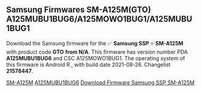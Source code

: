 <h2>Samsung Firmwares SM-A125M(GTO) A125MUBU1BUG6/A125MOWO1BUG1/A125MUBU1BUG1</h2>
Download the Samsung firmware for the ✅ <strong>Samsung SSP </strong> ⭐ <strong>SM-A125M</strong> with product code <strong>GTO</strong> <strong> from N/A</strong>. This firmware has version number PDA <strong>A125MUBU1BUG6</strong> and CSC A125MOWO1BUG1. The operating system of this firmware is Android R , with build date 2021-08-26. Changelist <strong>21578447</strong>.


[SM-A125M](https://samfirm.shop/samsung/model/SM-A125M)
[A125MUBU1BUG6](https://samfirm.shop/samsung/pda/A125MUBU1BUG6)
[Download Firmware Samsung SSP SM-A125M](https://samfirm.shop/samsung/firmware/451678)
